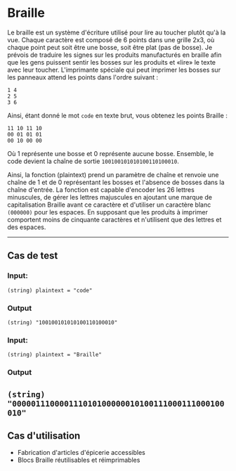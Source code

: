 # Braille
Le braille est un système d'écriture utilisé pour lire au toucher plutôt qu'à la vue. 
Chaque caractère est composé de 6 points dans une grille 2x3, où chaque point peut soit être une bosse, soit être plat (pas de bosse). 
Je prévois de traduire les signes sur les produits manufacturés en braille afin que les gens puissent sentir les bosses sur les produits et «lire» le texte avec leur toucher. 
L'imprimante spéciale qui peut imprimer les bosses sur les panneaux attend les points dans l'ordre suivant :

```
1 4
2 5
3 6
```
Ainsi, étant donné le mot ```code``` en texte brut, vous obtenez les points Braille :
```
11 10 11 10
00 01 01 01
00 10 00 00
```
Où 1 représente une bosse et 0 représente aucune bosse. Ensemble, le code devient la chaîne de sortie ```100100101010100110100010```.

Ainsi, la fonction (plaintext) prend un paramètre de chaîne et renvoie une chaîne de 1 et de 0 représentant les bosses et l'absence de bosses dans la chaîne d'entrée. 
La fonction est capable d'encoder les 26 lettres minuscules, de gérer les lettres majuscules en ajoutant une marque de capitalisation Braille avant ce caractère et d'utiliser un caractère blanc ```(000000)``` pour les espaces. 
En supposant que les produits à imprimer comportent moins de cinquante caractères et n'utilisent que des lettres et des espaces.

---

## Cas de test
### Input:
``` (string) plaintext = "code" ```
### Output
``` (string) "100100101010100110100010" ```
### Input:
``` (string) plaintext = "Braille" ```
### Output
``` (string) "000001110000111010100000010100111000111000100010" ```
---
## Cas d'utilisation
- Fabrication d'articles d'épicerie accessibles
- Blocs Braille réutilisables et réimprimables
